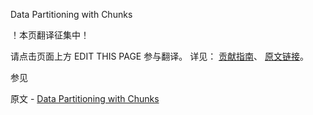  Data Partitioning with Chunks

 ！本页翻译征集中！

请点击页面上方 EDIT THIS PAGE 参与翻译。
详见：
[贡献指南]( https://github.com/JinMuInfo/MongoDB-Manual-zh/blob/master/CONTRIBUTING.md )、
[原文链接](  https://docs.mongodb.com/manual/core/sharding-data-partitioning/  )。

 参见

原文 - [Data Partitioning with Chunks]( https://docs.mongodb.com/manual/core/sharding-data-partitioning/ )

